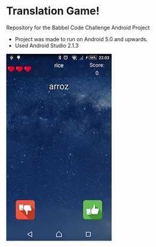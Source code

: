 # Translation Game!
Repository for the Babbel Code Challenge Android Project

* Project was made to run on Android 5.0 and upwards.
* Used Android Studio 2.1.3


![Screenshot of the Game](https://github.com/FelipeRRM/BabbelProject/blob/master/gitImage.jpg?raw=true)
